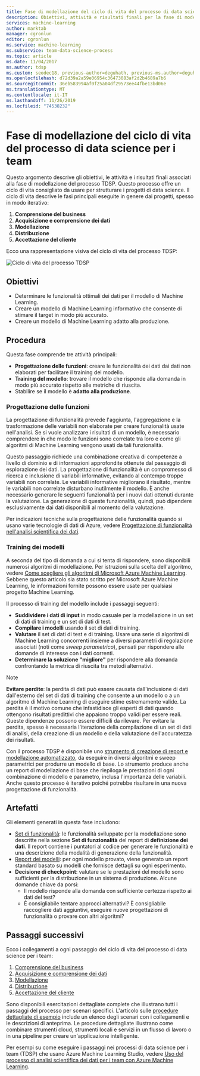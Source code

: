 ```yaml
---
title: Fase di modellazione del ciclo di vita del processo di data science per i team
description: Obiettivi, attività e risultati finali per la fase di modellazione dei progetti di data science
services: machine-learning
author: marktab
manager: cgronlun
editor: cgronlun
ms.service: machine-learning
ms.subservice: team-data-science-process
ms.topic: article
ms.date: 11/04/2017
ms.author: tdsp
ms.custom: seodec18, previous-author=deguhath, previous-ms.author=deguhath
ms.openlocfilehash: d72d39a2a59e06954c36473083af2d2b4689a7b6
ms.sourcegitcommit: 36eb583994af0f25a04df29573ee44fbe13bd06e
ms.translationtype: MT
ms.contentlocale: it-IT
ms.lasthandoff: 11/26/2019
ms.locfileid: "74538232"
---
```

# <a name="modeling-stage-of-the-team-data-science-process-lifecycle"></a>Fase di modellazione del ciclo di vita del processo di data science per i team

Questo argomento descrive gli obiettivi, le attività e i risultati finali associati alla fase di modellazione del processo TDSP. Questo processo offre un ciclo di vita consigliato da usare per strutturare i progetti di data science. Il ciclo di vita descrive le fasi principali eseguite in genere dai progetti, spesso in modo iterativo:

   1. **Comprensione del business**
   2. **Acquisizione e comprensione dei dati**
   3. **Modellazione**
   4. **Distribuzione**
   5. **Accettazione del cliente**

Ecco una rappresentazione visiva del ciclo di vita del processo TDSP:

![Ciclo di vita del processo TDSP](./media/lifecycle/tdsp-lifecycle2.png) 


## <a name="goals"></a>Obiettivi
* Determinare le funzionalità ottimali dei dati per il modello di Machine Learning.
* Creare un modello di Machine Learning informativo che consente di stimare il target in modo più accurato.
* Creare un modello di Machine Learning adatto alla produzione.

## <a name="how-to-do-it"></a>Procedura
Questa fase comprende tre attività principali:

  * **Progettazione delle funzioni**: creare le funzionalità dei dati dai dati non elaborati per facilitare il training del modello.
  * **Training del modello**: trovare il modello che risponde alla domanda in modo più accurato rispetto alle metriche di riuscita.
  * Stabilire se il modello è **adatto alla produzione**.

### <a name="feature-engineering"></a>Progettazione delle funzioni
La progettazione di funzionalità prevede l'aggiunta, l'aggregazione e la trasformazione delle variabili non elaborate per creare funzionalità usate nell'analisi. Se si vuole analizzare i risultati di un modello, è necessario comprendere in che modo le funzioni sono correlate tra loro e come gli algoritmi di Machine Learning vengono usati da tali funzionalità. 

Questo passaggio richiede una combinazione creativa di competenze a livello di dominio e di informazioni approfondite ottenute dal passaggio di esplorazione dei dati. La progettazione di funzionalità è un compromesso di ricerca e inclusione di variabili informative, evitando al contempo troppe variabili non correlate. Le variabili informative migliorano il risultato, mentre le variabili non correlate disturbano inutilmente il modello. È anche necessario generare le seguenti funzionalità per i nuovi dati ottenuti durante la valutazione. La generazione di queste funzionalità, quindi, può dipendere esclusivamente dai dati disponibili al momento della valutazione. 

Per indicazioni tecniche sulla progettazione delle funzionalità quando si usano varie tecnologie di dati di Azure, vedere [Progettazione di funzionalità nell'analisi scientifica dei dati](create-features.md). 

### <a name="model-training"></a>Training dei modelli
A seconda del tipo di domanda a cui si tenta di rispondere, sono disponibili numerosi algoritmi di modellazione. Per istruzioni sulla scelta dell'algoritmo, vedere [Come scegliere gli algoritmi di Microsoft Azure Machine Learning](../studio/algorithm-choice.md). Sebbene questo articolo sia stato scritto per Microsoft Azure Machine Learning, le informazioni fornite possono essere usate per qualsiasi progetto Machine Learning. 

Il processo di training del modello include i passaggi seguenti: 

   * **Suddividere i dati di input** in modo casuale per la modellazione in un set di dati di training e un set di dati di test.
   * **Compilare i modelli** usando il set di dati di training.
   * **Valutare** il set di dati di test e di training. Usare una serie di algoritmi di Machine Learning concorrenti insieme a diversi parametri di regolazione associati (noti come *sweep parametrico*), pensati per rispondere alle domande di interesse con i dati correnti.
   * **Determinare la soluzione "migliore"** per rispondere alla domanda confrontando la metrica di riuscita tra metodi alternativi.

> [!NOTE]
> **Evitare perdite**: la perdita di dati può essere causata dall'inclusione di dati dall'esterno del set di dati di training che consente a un modello o a un algoritmo di Machine Learning di eseguire stime estremamente valide. La perdita è il motivo comune che infastidisce gli esperti di dati quando ottengono risultati predittivi che appaiono troppo validi per essere reali. Queste dipendenze possono essere difficili da rilevare. Per evitare la perdita, spesso è necessaria l'iterazione della compilazione di un set di dati di analisi, della creazione di un modello e della valutazione dell'accuratezza dei risultati. 
> 
> 

Con il processo TDSP è disponibile uno [strumento di creazione di report e modellazione automatizzato](https://github.com/Azure/Azure-TDSP-Utilities/blob/master/DataScienceUtilities/Modeling), da eseguire in diversi algoritmi e sweep parametrici per produrre un modello di base. Lo strumento produce anche un report di modellazione di base che riepiloga le prestazioni di ogni combinazione di modello e parametro, inclusa l'importanza delle variabili. Anche questo processo è iterativo poiché potrebbe risultare in una nuova progettazione di funzionalità. 

## <a name="artifacts"></a>Artefatti
Gli elementi generati in questa fase includono:

   * [Set di funzionalità](https://github.com/Azure/Azure-TDSP-ProjectTemplate/blob/master/Docs/Data_Report/Data%20Defintion.md): le funzionalità sviluppate per la modellazione sono descritte nella sezione **Set di funzionalità** del report di **definizione dei dati**. Il report contiene i puntatori al codice per generare le funzionalità e una descrizione della modalità di generazione della funzionalità.
   * [Report dei modelli](https://github.com/Azure/Azure-TDSP-ProjectTemplate/blob/master/Docs/Model/Model%201/Model%20Report.md): per ogni modello provato, viene generato un report standard basato su modelli che fornisce dettagli su ogni esperimento.
   * **Decisione di checkpoint**: valutare se le prestazioni del modello sono sufficienti per la distribuzione in un sistema di produzione. Alcune domande chiave da porsi:
     * Il modello risponde alla domanda con sufficiente certezza rispetto ai dati del test? 
     * È consigliabile tentare approcci alternativi? È consigliabile raccogliere dati aggiuntivi, eseguire nuove progettazioni di funzionalità o provare con altri algoritmi?

## <a name="next-steps"></a>Passaggi successivi

Ecco i collegamenti a ogni passaggio del ciclo di vita del processo di data science per i team:

   1. [Comprensione del business](lifecycle-business-understanding.md)
   2. [Acquisizione e comprensione dei dati](lifecycle-data.md)
   3. [Modellazione](lifecycle-modeling.md)
   4. [Distribuzione](lifecycle-deployment.md)
   5. [Accettazione del cliente](lifecycle-acceptance.md)

Sono disponibili esercitazioni dettagliate complete che illustrano tutti i passaggi del processo per scenari specifici. L'articolo sulle [procedure dettagliate di esempio](walkthroughs.md) include un elenco degli scenari con i collegamenti e le descrizioni di anteprima. Le procedure dettagliate illustrano come combinare strumenti cloud, strumenti locali e servizi in un flusso di lavoro o in una pipeline per creare un'applicazione intelligente. 

Per esempi su come eseguire i passaggi nei processi di data science per i team (TDSP) che usano Azure Machine Learning Studio, vedere [Uso del processo di analisi scientifica dei dati per i team con Azure Machine Learning](https://docs.microsoft.com/azure/machine-learning/team-data-science-process/). 
